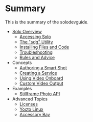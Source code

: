 # Summary

This is the summary of the solodevguide.

* [Solo Overview](overview.md)
   * [Accessing Solo](network.md)
   * [The "sdg" Utility](utils.md)
   * [Installing Files and Code](uploading.md)
   * [Troubleshooting](reset.md)
   * [Rules and Advice](donts.md)
* Concepts
   * [Authoring a Smart Shot](smartshot.md)
   * [Creating a Service](service.md)
   * [Using Video Onboard](video.md)
   * [Custom Video Output](video-out.md)
* Examples
   * [Stillframe Photo API](stillframe.md)
* Advanced Topics
   * [Licenses](licenses.md)
   * [Yocto Linux](linux.md)
   * [Accessory Bay](accessories.md)

